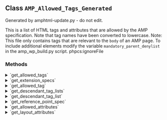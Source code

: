 ## Class `AMP_Allowed_Tags_Generated`

Generated by amphtml-update.py - do not edit.

This is a list of HTML tags and attributes that are allowed by the AMP specification. Note that tag names have been converted to lowercase.
 Note: This file only contains tags that are relevant to the `body` of an AMP page. To include additional elements modify the variable `mandatory_parent_denylist` in the amp_wp_build.py script.
 phpcs:ignoreFile

### Methods
<details>
<summary>`get_allowed_tags`</summary>

```php
static public get_allowed_tags()
```

Get allowed tags.


</details>
<details>
<summary>`get_extension_specs`</summary>

```php
static public get_extension_specs()
```

Get extension specs.


</details>
<details>
<summary>`get_allowed_tag`</summary>

```php
static public get_allowed_tag( $node_name )
```

Get allowed tag.

Get the rules for a single tag so that the entire data structure needn&#039;t be passed around.


</details>
<details>
<summary>`get_descendant_tag_lists`</summary>

```php
static public get_descendant_tag_lists()
```

Get descendant tag lists.


</details>
<details>
<summary>`get_descendant_tag_list`</summary>

```php
static public get_descendant_tag_list( $name )
```

Get allowed descendant tag list for a tag.

Get the descendant rules for a single tag so that the entire data structure needn&#039;t be passed around.


</details>
<details>
<summary>`get_reference_point_spec`</summary>

```php
static public get_reference_point_spec( $tag_spec_name )
```

Get reference point spec.


</details>
<details>
<summary>`get_allowed_attributes`</summary>

```php
static public get_allowed_attributes()
```

Get list of globally-allowed attributes.


</details>
<details>
<summary>`get_layout_attributes`</summary>

```php
static public get_layout_attributes()
```

Get layout attributes.


</details>
